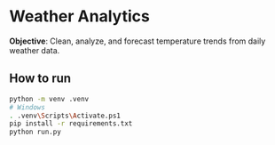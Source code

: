 # Weather Analytics

**Objective**: Clean, analyze, and forecast temperature trends from daily weather data.

## How to run
```bash
python -m venv .venv
# Windows
. .venv\Scripts\Activate.ps1
pip install -r requirements.txt
python run.py
